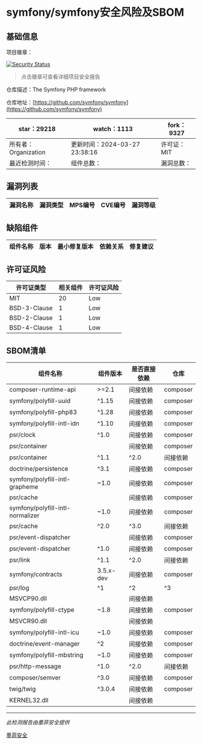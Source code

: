 # symfony/symfony安全风险及SBOM

## 基础信息

项目徽章：

[![Security Status](https://www.murphysec.com/platform3/v31/badge/1773070422524862464.svg)](https://www.murphysec.com/console/report/1691516035264176128/1773070422524862464)

> 点击徽章可查看详细项目安全报告

仓库描述：The Symfony PHP framework

仓库地址：[https://github.com/symfony/symfony](https://github.com/symfony/symfony)

| star：29218 | watch：1113 | fork：9327 |
| ----------- | -------------- | ------------ |
| 所有者：Organization | 更新时间：2024-03-27 23:38:16 | 许可证：MIT |
| 最近检测时间： | 组件总数： | 漏洞总数： |




## 漏洞列表

| 漏洞名称 | 漏洞类型 | MPS编号 | CVE编号 | 漏洞等级 |
| ------- | ------ | ------- | ------ | ----- |





## 缺陷组件

| 组件名称 | 版本 | 最小修复版本 | 依赖关系 | 修复建议 |
| -------- | ---- | ------------ | -------- | -------- |





## 许可证风险

| 许可证类型 | 相关组件 | 许可证风险 |
| ---------- | -------- | ---------- |
|MIT|20|Low|
|BSD-3-Clause|1|Low|
|BSD-2-Clause|1|Low|
|BSD-4-Clause|1|Low|




## SBOM清单

| 组件名称 | 组件版本 | 是否直接依赖 | 仓库 |
| -------- | -------- | ------------ | ---- |
|composer-runtime-api|>=2.1|间接依赖|composer|
|symfony/polyfill-uuid|^1.15|间接依赖|composer|
|symfony/polyfill-php83|^1.28|间接依赖|composer|
|symfony/polyfill-intl-idn|^1.10|间接依赖|composer|
|psr/clock|^1.0|间接依赖|composer|
|psr/container||间接依赖|composer|
|psr/container|^1.1|^2.0|间接依赖|composer|
|doctrine/persistence|^3.1|间接依赖|composer|
|symfony/polyfill-intl-grapheme|~1.0|间接依赖|composer|
|psr/cache||间接依赖|composer|
|symfony/polyfill-intl-normalizer|~1.0|间接依赖|composer|
|psr/cache|^2.0|^3.0|间接依赖|composer|
|psr/event-dispatcher||间接依赖|composer|
|psr/event-dispatcher|^1.0|间接依赖|composer|
|psr/link|^1.1|^2.0|间接依赖|composer|
|symfony/contracts|3.5.x-dev|间接依赖|composer|
|psr/log|^1|^2|^3|间接依赖|composer|
|MSVCP90.dll||间接依赖||
|symfony/polyfill-ctype|~1.8|间接依赖|composer|
|MSVCR90.dll||间接依赖||
|symfony/polyfill-intl-icu|~1.0|间接依赖|composer|
|doctrine/event-manager|^2|间接依赖|composer|
|symfony/polyfill-mbstring|~1.0|间接依赖|composer|
|psr/http-message|^1.0|^2.0|间接依赖|composer|
|composer/semver|^3.0|间接依赖|composer|
|twig/twig|^3.0.4|间接依赖|composer|
|KERNEL32.dll||间接依赖||


------

*此检测报告由墨菲安全提供*

[墨菲安全](www.murphysec.com)